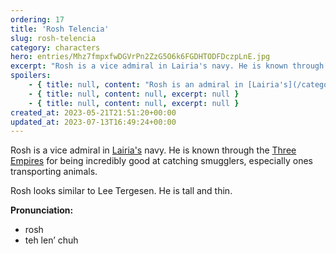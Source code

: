 ```yaml
---
ordering: 17
title: 'Rosh Telencia'
slug: rosh-telencia
category: characters
hero: entries/Mhz7fmpxfwDGVrPn2ZzG5O6k6FGDHTODFDczpLnE.jpg
excerpt: "Rosh is a vice admiral in Lairia's navy. He is known through the Three Empires for being incredibly..."
spoilers:
    - { title: null, content: "Rosh is an admiral in [Lairia's](/category/planets-cities/lairia) navy, formerly a vice admiral. He is known through the [Three Empires](/category/organizations/three-empires) for being incredibly good at catching smugglers, especially ones transporting animals.\r\n\r\n[Mary](/category/characters/mary) noted he wears a [red pin](/category/organizations/visitors), making her suspect he is a Gaian. His forces nearly arrested the [Vinillense](/category/spaceships/vinillense) during a transaction in [Velli](/category/planets-cities/velli). Later, [Quinn](/category/characters/quinn) expressed her belief that Telencia is a, \"red pin,\" which is her understanding since she isn't aware of the Gaians.\r\n\r\nRosh looks similar to Lee Tergesen. He is tall and thin.\r\n\r\n**Pronunciation:**\r\n- rosh\r\n- teh len’ chuh", excerpt: "Rosh is an admiral in Lairia's navy, formerly a vice admiral. He is known through the Three Empires..." }
    - { title: null, content: null, excerpt: null }
    - { title: null, content: null, excerpt: null }
created_at: 2023-05-21T21:51:20+00:00
updated_at: 2023-07-13T16:49:24+00:00
---
```

Rosh is a vice admiral in [Lairia's](/category/planets-cities/lairia) navy. He is known through the [Three Empires](/category/organizations/three-empires) for being incredibly good at catching smugglers, especially ones transporting animals.

Rosh looks similar to Lee Tergesen. He is tall and thin.

**Pronunciation:**
- rosh
- teh len’ chuh